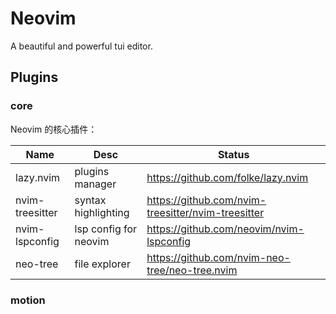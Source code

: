 # Neovim

A beautiful and powerful tui editor.

## Plugins

### core

Neovim 的核心插件：

| Name            | Desc                  | Status                                               |
| --------------- | --------------------- | ---------------------------------------------------- |
| lazy.nvim       | plugins manager       | <https://github.com/folke/lazy.nvim>                 |
| nvim-treesitter | syntax highlighting   | <https://github.com/nvim-treesitter/nvim-treesitter> |
| nvim-lspconfig  | lsp config for neovim | <https://github.com/neovim/nvim-lspconfig>           |
| neo-tree        | file explorer         | <https://github.com/nvim-neo-tree/neo-tree.nvim>     |

### motion

